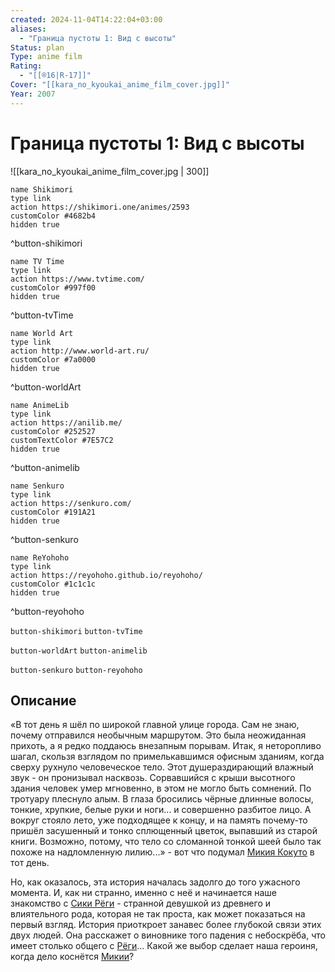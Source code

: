 ```yaml
---
created: 2024-11-04T14:22:04+03:00
aliases:
  - "Граница пустоты 1: Вид с высоты"
Status: plan
Type: anime film
Rating:
  - "[[®️16|R-17]]"
Cover: "[[kara_no_kyoukai_anime_film_cover.jpg]]"
Year: 2007
---
```


# Граница пустоты 1: Вид с высоты

![[kara_no_kyoukai_anime_film_cover.jpg | 300]]

```button
name Shikimori
type link
action https://shikimori.one/animes/2593
customColor #4682b4
hidden true
```
^button-shikimori

```button
name TV Time
type link
action https://www.tvtime.com/
customColor #997f00
hidden true
```
^button-tvTime

```button
name World Art
type link
action http://www.world-art.ru/
customColor #7a0000
hidden true
```
^button-worldArt

```button
name AnimeLib
type link
action https://anilib.me/
customColor #252527
customTextColor #7E57C2
hidden true
```
^button-animelib

```button
name Senkuro
type link
action https://senkuro.com/
customColor #191A21
hidden true
```
^button-senkuro

```button
name ReYohoho
type link
action https://reyohoho.github.io/reyohoho/
customColor #1c1c1c
hidden true
```
^button-reyohoho

`button-shikimori` `button-tvTime`

`button-worldArt` `button-animelib`

`button-senkuro` `button-reyohoho`

## Описание

«В тот день я шёл по широкой главной улице города. Сам не знаю, почему отправился необычным маршрутом. Это была неожиданная прихоть, а я редко поддаюсь внезапным порывам. Итак, я неторопливо шагал, скользя взглядом по примелькавшимся офисным зданиям, когда сверху рухнуло человеческое тело. Этот душераздирающий влажный звук - он пронизывал насквозь. Сорвавшийся с крыши высотного здания человек умер мгновенно, в этом не могло быть сомнений. По тротуару плеснуло алым. В глаза бросились чёрные длинные волосы, тонкие, хрупкие, белые руки и ноги... и совершенно разбитое лицо. А вокруг стояло лето, уже подходящее к концу, и на память почему-то пришёл засушенный и тонко сплющенный цветок, выпавший из старой книги. Возможно, потому, что тело со сломанной тонкой шеей было так похоже на надломленную лилию...» - вот что подумал [Микия Кокуто](https://shikimori.one/characters/5267-mikiya-kokutou) в тот день.

Но, как оказалось, эта история началась задолго до того ужасного момента. И, как ни странно, именно с неё и начинается наше знакомство с [Сики Рёги](https://shikimori.one/characters/3105-shiki-ryougi) - странной девушкой из древнего и влиятельного рода, которая не так проста, как может показаться на первый взгляд. История приоткроет занавес более глубокой связи этих двух людей. Она расскажет о виновнике того падения с небоскрёба, что имеет столько общего с [Рёги](https://shikimori.one/characters/3105-shiki-ryougi)... Какой же выбор сделает наша героиня, когда дело коснётся [Микии](https://shikimori.one/characters/5267-mikiya-kokutou)?
